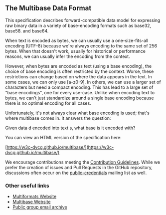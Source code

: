 ## The Multibase Data Format

This specification describes forward-compatible data model for expressing
raw binary data in a variety of base-encoding formats such as base32,
base58. and base64.

When text is encoded as bytes, we can usually use a one-size-fits-all
encoding (UTF-8) because we're always encoding to the same set of 256 bytes.
When that doesn't work, usually for historical or performance reasons, we
can usually infer the encoding from the context.

However, when bytes are encoded as text (using a base encoding), the
choice of base encoding is often restricted by the context. Worse, these
restrictions can change based on where the data appears in the text. In
some cases, we can only use [a-z0-9]. In others, we can use a larger set
of characters but need a compact encoding. This has lead to a large set
of "base encodings", one for every use-case. Unlike when encoding text to
bytes, we can't just standardize around a single base encoding because
there is no optimal encoding for all cases.

Unfortunately, it's not always clear what base encoding is used; that's
where multibase comes in. It answers the question:

Given data d encoded into text s, what base is it encoded with?

You can view an HTML version of the specification here:

[https://w3c-dvcg.github.io/multibase/](https://w3c-dvcg.github.io/multibase/)

We encourage contributions meeting the [Contribution
Guidelines](CONTRIBUTING.md).  While we prefer the creation of issues
and Pull Requests in the GitHub repository, discussions often occur
on the
[public-credentials](http://lists.w3.org/Archives/Public/public-credentials/)
mailing list as well.

### Other useful links
* [Multiformats Website](https://multiformats.io/)
* [Multibase Website](https://multiformats.io/multibase/)
* [Public group email archive](https://lists.w3.org/Archives/Public/public-credentials/)
